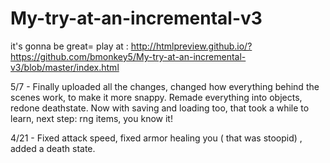 # My-try-at-an-incremental-v3
it's gonna be great=
play at : http://htmlpreview.github.io/?https://github.com/bmonkey5/My-try-at-an-incremental-v3/blob/master/index.html

5/7 - Finally uploaded all the changes, changed how everything behind the scenes work, to make it more snappy. Remade everything into
      objects, redone deathstate. Now with saving and loading too, that took a while to learn, next step: rng items, you know it!

4/21 - Fixed attack speed, fixed armor healing you ( that was stoopid) , added a death state.

